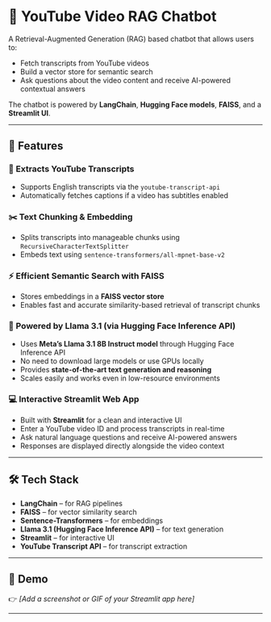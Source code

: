 # 🎥 YouTube Video RAG Chatbot

A Retrieval-Augmented Generation (RAG) based chatbot that allows users to:

- Fetch transcripts from YouTube videos  
- Build a vector store for semantic search  
- Ask questions about the video content and receive AI-powered contextual answers  

The chatbot is powered by **LangChain**, **Hugging Face models**, **FAISS**, and a **Streamlit UI**.

---

## 🚀 Features

### 📄 Extracts YouTube Transcripts
- Supports English transcripts via the `youtube-transcript-api`  
- Automatically fetches captions if a video has subtitles enabled  

### ✂️ Text Chunking & Embedding
- Splits transcripts into manageable chunks using `RecursiveCharacterTextSplitter`  
- Embeds text using `sentence-transformers/all-mpnet-base-v2`  

### ⚡ Efficient Semantic Search with FAISS
- Stores embeddings in a **FAISS vector store**  
- Enables fast and accurate similarity-based retrieval of transcript chunks  

### 🤖 Powered by Llama 3.1 (via Hugging Face Inference API)
- Uses **Meta’s Llama 3.1 8B Instruct model** through Hugging Face Inference API  
- No need to download large models or use GPUs locally  
- Provides **state-of-the-art text generation and reasoning**  
- Scales easily and works even in low-resource environments  

### 💻 Interactive Streamlit Web App
- Built with **Streamlit** for a clean and interactive UI  
- Enter a YouTube video ID and process transcripts in real-time  
- Ask natural language questions and receive AI-powered answers  
- Responses are displayed directly alongside the video context  

---

## 🛠️ Tech Stack
- **LangChain** – for RAG pipelines  
- **FAISS** – for vector similarity search  
- **Sentence-Transformers** – for embeddings  
- **Llama 3.1 (Hugging Face Inference API)** – for text generation  
- **Streamlit** – for interactive UI  
- **YouTube Transcript API** – for transcript extraction  

---

## 📌 Demo
👉 *[Add a screenshot or GIF of your Streamlit app here]*  

---



